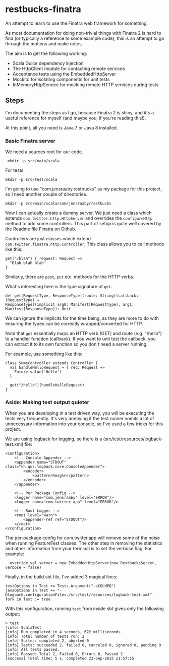 # restbucks-finatra
An attempt to learn to use the Finatra web framework for something.

As most documentation for doing non-trivial things with Finatra 2 is hard to find (or typically a reference to some example code), this is an attempt to go through the motions and make notes.

The aim is to get the following working:
* Scala Guice dependency injection
* The HttpClient module for contacting remote services
* Acceptance tests using the EmbeddedHttpServer
* Mockito for isolating components for unit tests
* InMemoryHttpService for mocking remote HTTP services during tests

## Steps
I'm documenting the steps as I go, because Finatra 2 is shiny, and it's a useful reference for myself (and maybe you, if you're reading this!).

At this point, all you need is Java 7 or Java 8 installed.


### Basic Finatra server

We need a sources root for our code.

``` mkdir -p src/main/scala```

For tests:

```mkdir -p src/test/scala```

I'm going to use "com.jensraaby.restbucks" as my package for this project, so I need
another couple of directories.

```
mkdir -p src/main/scala/com/jensraaby/restbucks
```

Now I can actually create a dummy server.
We just need a class which extends ```com.twitter.http.HttpServer``` and
overrides the ```configureHttp``` method to add some controllers. This part of
setup is quite well covered by the Readme file
[Finatra on Github](https://github.com/twitter/finatra).

Controllers are just classes which extend ```com.twitter.finatra.http.Controller```,
This class allows you to call methods like this:

```
get("/blah") { request: Request =>
  "Blah blah blah"
}
```
Similarly, there are `post`, `put` etc. methods for the HTTP verbs.

What's interesting here is the type signature of ```get```.

```
def get[RequestType, ResponseType](route: String)(callback: (RequestType) ⇒
ResponseType)(implicit arg0: Manifest[RequestType], arg1:
Manifest[ResponseType]): Unit
```

We can ignore the implicits for the time being, as they are more to do with
ensuring the types can be correctly wrapped/converted for HTTP.

Note that ```get``` essentially maps an HTTP verb (GET) and route (e.g. "/hello") to a
handler function (callback). If you want to unit test the callback, you can extract it to
its own function so you don't need a server running.

For example, use something like this:

```
class SomeController extends Controller {
  val handleHelloRequest = { req: Request =>
    Future.value("Hello")
  }

  get("/hello")(handleHelloRequest)
}
```


### Aside: Making test output quieter
When you are developing in a test driven way, you will be executing the tests very frequently.
It's very annoying if the test runner vomits a lot of unnecessary information into your console, so I've used a few tricks for this project.

We are using logback for logging, so there is a (src/test/resources/logback-test.xml) file:
```
<configuration>
    <!-- Console Appender -->
    <appender name="STDOUT" class="ch.qos.logback.core.ConsoleAppender">
        <encoder>
            <pattern>%msg%n</pattern>
        </encoder>
    </appender>

    <!-- Per Package Config -->
    <logger name="com.jensraaby" level="ERROR"/>
    <logger name="com.twitter.app" level="ERROR"/>

    <!-- Root Logger -->
    <root level="warn">
        <appender-ref ref="STDOUT"/>
    </root>
</configuration>
```
The per-package config for com.twitter.app will remove some of the noise when running FeatureTest classes.
The other step in removing the statistics and other information from your terminal is to set the verbose flag. For example:
```
  override val server = new EmbeddedHttpServer(new RestbucksServer, verbose = false)

```

Finally, in the build.sbt file, I've added 3 magical lines:
```
testOptions in Test += Tests.Argument("-oCOLHPQ")
javaOptions in Test += "-Dlogback.configurationFile=./src/test/resources/logback-test.xml"
fork in Test := true
```

With this configuration, running `test` from inside sbt gives only the following output:
```
> test
[info] ScalaTest
[info] Run completed in 4 seconds, 622 milliseconds.
[info] Total number of tests run: 2
[info] Suites: completed 2, aborted 0
[info] Tests: succeeded 2, failed 0, canceled 0, ignored 0, pending 0
[info] All tests passed.
[info] Passed: Total 2, Failed 0, Errors 0, Passed 2
[success] Total time: 5 s, completed 23-Sep-2015 21:57:15
```
